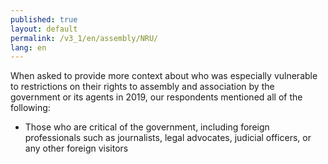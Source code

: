 ```yaml
---
published: true
layout: default
permalink: /v3_1/en/assembly/NRU/
lang: en
---
```

When asked to provide more context about who was especially vulnerable to restrictions on their rights to assembly and association by the government or its agents in 2019, our respondents mentioned all of the following:

-	Those who are critical of the government, including foreign professionals such as journalists, legal advocates, judicial officers, or any other foreign visitors
